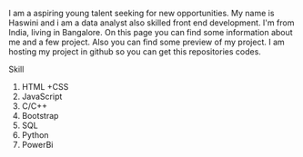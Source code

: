 I am a aspiring young talent seeking for new opportunities.
My name is Haswini and i am a data analyst also skilled front end development. I'm from India, living in Bangalore.
On this page you can find some information about me and a few project. Also you can find some preview of my project. I am hosting my project in github so you can get this repositories codes. 

Skill
1. HTML +CSS
2. JavaScript
3. C/C++
4. Bootstrap
5. SQL
6. Python
7. PowerBi
   
